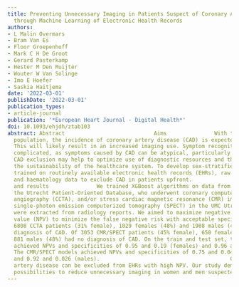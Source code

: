 ```yaml
---
title: Preventing Unnecessary Imaging in Patients Suspect of Coronary Artery Disease
  through Machine Learning of Electronic Health Records
authors:
- L Malin Overmars
- Bram Van Es
- Floor Groepenhoff
- Mark C H De Groot
- Gerard Pasterkamp
- Hester M Den Ruijter
- Wouter W Van Solinge
- Imo E Hoefer
- Saskia Haitjema
date: '2022-03-01'
publishDate: '2022-03-01'
publication_types:
- article-journal
publication: '*European Heart Journal - Digital Health*'
doi: 10.1093/ehjdh/ztab103
abstract: Abstract                            Aims               With the ageing European
  population, the incidence of coronary artery disease (CAD) is expected to rise.
  This will likely result in an increased imaging use. Symptom recognition can be
  complicated, as symptoms caused by CAD can be atypical, particularly in women. Early
  CAD exclusion may help to optimize use of diagnostic resources and thus improve
  the sustainability of the healthcare system. To develop sex-stratified algorithms,
  trained on routinely available electronic health records (EHRs), raw electrocardiograms,
  and haematology data to exclude CAD in patients upfront.                                         Methods
  and results               We trained XGBoost algorithms on data from patients from
  the Utrecht Patient-Oriented Database, who underwent coronary computed tomography
  angiography (CCTA), and/or stress cardiac magnetic resonance (CMR) imaging, or stress
  single-photon emission computerized tomography (SPECT) in the UMC Utrecht. Outcomes
  were extracted from radiology reports. We aimed to maximize negative predictive
  value (NPV) to minimize the false negative risk with acceptable specificity. Of
  6808 CCTA patients (31% female), 1029 females (48%) and 1908 males (45%) had no
  diagnosis of CAD. Of 3053 CMR/SPECT patients (45% female), 650 females (47%) and
  881 males (48%) had no diagnosis of CAD. On the train and test set, the CCTA models
  achieved NPVs and specificities of 0.95 and 0.19 (females) and 0.96 and 0.09 (males).
  The CMR/SPECT models achieved NPVs and specificities of 0.75 and 0.041 (females)
  and 0.92 and 0.026 (males).                                         Conclusion               Coronary
  artery disease can be excluded from EHRs with high NPV. Our study demonstrates new
  possibilities to reduce unnecessary imaging in women and men suspected of CAD.
---
```


